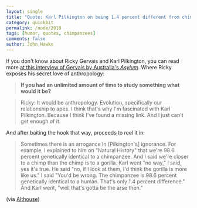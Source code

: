 ```yaml
---
layout: single 
title: "Quote: Karl Pilkington on being 1.4 percent different from chimpanzees" 
category: quickbit
permalink: /node/2010
tags: [humor, quotes, chimpanzees] 
comments: false 
author: John Hawks 
---
```


If you don't know about Ricky Gervais and Karl Pilkington, you can read more <a href="http://www.asylum.com.au/2009/02/01/ricky-gervais-and-the-karl-pilkington-experiment/">at this interview of Gervais by Australia's <i>Asylum</i></a>. Where Ricky exposes his secret love of anthropology: 

<blockquote><b>If you had an unlimited amount of time to study something what would it be?</b></blockquote>

<blockquote>Ricky: It would be anthropology. Evolution, specifically our relationship to apes. I think that's why I'm fascinated with Karl Pilkington. Because I think I've found a missing link. And I just can't get enough of it.</blockquote>

And after baiting the hook that way, proceeds to reel it in: 

<blockquote>Sometimes there is an arrogance in [Pilkington's] ignorance. For example, I explained to him on "Natural History" that we're 98.6 percent genetically identical to a chimpanzee. And I said we're closer to a chimp than the chimp is to a gorilla. Karl went "no way," I said, yes it's true. He said "no, if I look at them, I'd think the gorilla is more like us." I said "You'd be wrong. The chimpanzee is 98.6 percent genetically identical to a human. That's only 1.4 percent difference." And Karl went, "well that's gotta be the arse then."</blockquote>

(via <a href="http://althouse.blogspot.com/2009/05/is-karls-bewilderment-with-world.html">Althouse</a>)

